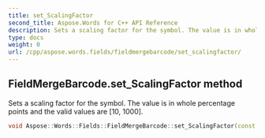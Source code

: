 ```yaml
---
title: set_ScalingFactor
second_title: Aspose.Words for C++ API Reference
description: Sets a scaling factor for the symbol. The value is in whole percentage points and the valid values are [10, 1000]. 
type: docs
weight: 0
url: /cpp/aspose.words.fields/fieldmergebarcode/set_scalingfactor/
---
```

## FieldMergeBarcode.set_ScalingFactor method


Sets a scaling factor for the symbol. The value is in whole percentage points and the valid values are [10, 1000].

```cpp
void Aspose::Words::Fields::FieldMergeBarcode::set_ScalingFactor(const System::String &value)
```

